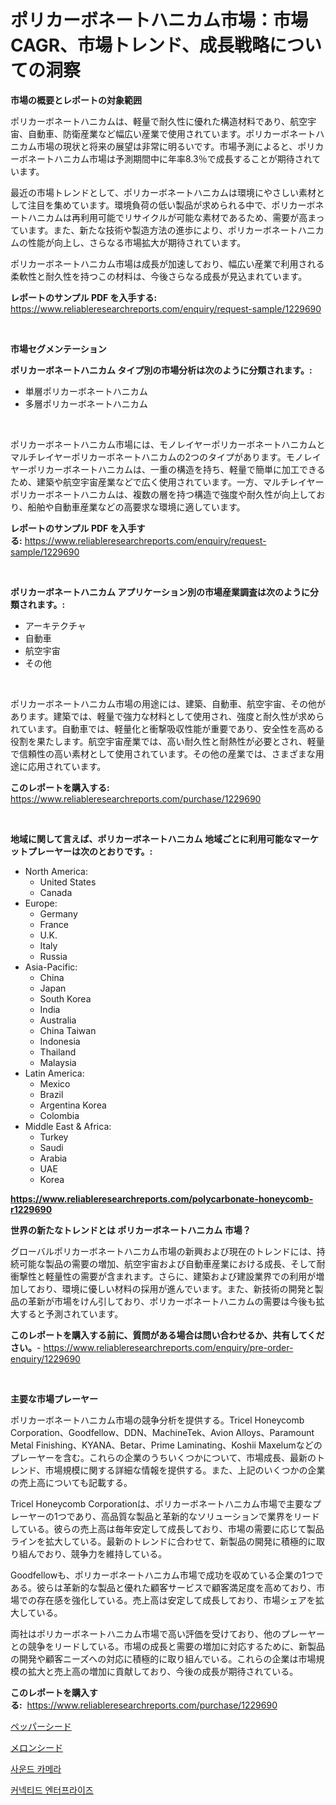 <p><h1>ポリカーボネートハニカム市場：市場CAGR、市場トレンド、成長戦略についての洞察</h1></p><p><strong>市場の概要とレポートの対象範囲</strong></p>
<p><p>ポリカーボネートハニカムは、軽量で耐久性に優れた構造材料であり、航空宇宙、自動車、防衛産業など幅広い産業で使用されています。ポリカーボネートハニカム市場の現状と将来の展望は非常に明るいです。市場予測によると、ポリカーボネートハニカム市場は予測期間中に年率8.3％で成長することが期待されています。</p><p>最近の市場トレンドとして、ポリカーボネートハニカムは環境にやさしい素材として注目を集めています。環境負荷の低い製品が求められる中で、ポリカーボネートハニカムは再利用可能でリサイクルが可能な素材であるため、需要が高まっています。また、新たな技術や製造方法の進歩により、ポリカーボネートハニカムの性能が向上し、さらなる市場拡大が期待されています。</p><p>ポリカーボネートハニカム市場は成長が加速しており、幅広い産業で利用される柔軟性と耐久性を持つこの材料は、今後さらなる成長が見込まれています。</p></p>
<p><strong>レポートのサンプル PDF を入手する:</strong> <a href="https://www.reliableresearchreports.com/enquiry/request-sample/1229690">https://www.reliableresearchreports.com/enquiry/request-sample/1229690</a></p>
<p>&nbsp;</p>
<p><strong>市場セグメンテーション</strong></p>
<p><strong>ポリカーボネートハニカム タイプ別の市場分析は次のように分類されます。:</strong></p>
<p><ul><li>単層ポリカーボネートハニカム</li><li>多層ポリカーボネートハニカム</li></ul></p>
<p>&nbsp;</p>
<p><p>ポリカーボネートハニカム市場には、モノレイヤーポリカーボネートハニカムとマルチレイヤーポリカーボネートハニカムの2つのタイプがあります。モノレイヤーポリカーボネートハニカムは、一重の構造を持ち、軽量で簡単に加工できるため、建築や航空宇宙産業などで広く使用されています。一方、マルチレイヤーポリカーボネートハニカムは、複数の層を持つ構造で強度や耐久性が向上しており、船舶や自動車産業などの高要求な環境に適しています。</p></p>
<p><strong>レポートのサンプル PDF を入手する:</strong>&nbsp;<a href="https://www.reliableresearchreports.com/enquiry/request-sample/1229690">https://www.reliableresearchreports.com/enquiry/request-sample/1229690</a></p>
<p>&nbsp;</p>
<p><strong> ポリカーボネートハニカム アプリケーション別の市場産業調査は次のように分類されます。:</strong></p>
<p><ul><li>アーキテクチャ</li><li>自動車</li><li>航空宇宙</li><li>その他</li></ul></p>
<p>&nbsp;</p>
<p><p>ポリカーボネートハニカム市場の用途には、建築、自動車、航空宇宙、その他があります。建築では、軽量で強力な材料として使用され、強度と耐久性が求められています。自動車では、軽量化と衝撃吸収性能が重要であり、安全性を高める役割を果たします。航空宇宙産業では、高い耐久性と耐熱性が必要とされ、軽量で信頼性の高い素材として使用されています。その他の産業では、さまざまな用途に応用されています。</p></p>
<p><strong>このレポートを購入する:</strong>&nbsp; <a href="https://www.reliableresearchreports.com/purchase/1229690">https://www.reliableresearchreports.com/purchase/1229690</a></p>
<p>&nbsp;</p>
<p><strong>地域に関して言えば、ポリカーボネートハニカム 地域ごとに利用可能なマーケットプレーヤーは次のとおりです。:</strong></p>
<p><ul>
    <li>
        North America:
        <ul>
            <li>United States</li>
            <li>Canada</li>
        </ul>
    </li>
    <li>
        Europe:
        <ul>
            <li>Germany</li>
            <li>France</li>
            <li>U.K.</li>
            <li>Italy</li>
            <li>Russia</li>
        </ul>
    </li>
    <li>
        Asia-Pacific:
        <ul>
            <li>China</li>
            <li>Japan</li>
            <li>South Korea</li>
            <li>India</li>
            <li>Australia</li>
            <li>China Taiwan</li>
            <li>Indonesia</li>
            <li>Thailand</li>
            <li>Malaysia</li>
        </ul>
    </li>
    <li>
        Latin America:
        <ul>
            <li>Mexico</li>
            <li>Brazil</li>
            <li>Argentina Korea</li>
            <li>Colombia</li>
        </ul>
    </li>
    <li>
        Middle East & Africa:
        <ul>
            <li>Turkey</li>
            <li>Saudi</li>
            <li>Arabia</li>
            <li>UAE</li>
            <li>Korea</li>
        </ul>
    </li>
    </ul></p>
<p><strong><a href="https://www.reliableresearchreports.com/polycarbonate-honeycomb-r1229690">https://www.reliableresearchreports.com/polycarbonate-honeycomb-r1229690</a></strong>&nbsp;</p>
<p><strong>世界の新たなトレンドとは ポリカーボネートハニカム 市場？</strong></p>
<p><p>グローバルポリカーボネートハニカム市場の新興および現在のトレンドには、持続可能な製品の需要の増加、航空宇宙および自動車産業における成長、そして耐衝撃性と軽量性の需要が含まれます。さらに、建築および建設業界での利用が増加しており、環境に優しい材料の採用が進んでいます。また、新技術の開発と製品の革新が市場をけん引しており、ポリカーボネートハニカムの需要は今後も拡大すると予測されています。</p></p>
<p><strong>このレポートを購入する前に、質問がある場合は問い合わせるか、共有してください。</strong>- <a href="https://www.reliableresearchreports.com/enquiry/pre-order-enquiry/1229690">https://www.reliableresearchreports.com/enquiry/pre-order-enquiry/1229690</a></p>
<p>&nbsp;</p>
<p><strong>主要な市場プレーヤー</strong></p>
<p><p>ポリカーボネートハニカム市場の競争分析を提供する。Tricel Honeycomb Corporation、Goodfellow、DDN、MachineTek、Avion Alloys、Paramount Metal Finishing、KYANA、Betar、Prime Laminating、Koshii Maxelumなどのプレーヤーを含む。これらの企業のうちいくつかについて、市場成長、最新のトレンド、市場規模に関する詳細な情報を提供する。また、上記のいくつかの企業の売上高についても記載する。</p><p>Tricel Honeycomb Corporationは、ポリカーボネートハニカム市場で主要なプレーヤーの1つであり、高品質な製品と革新的なソリューションで業界をリードしている。彼らの売上高は毎年安定して成長しており、市場の需要に応じて製品ラインを拡大している。最新のトレンドに合わせて、新製品の開発に積極的に取り組んでおり、競争力を維持している。</p><p>Goodfellowも、ポリカーボネートハニカム市場で成功を収めている企業の1つである。彼らは革新的な製品と優れた顧客サービスで顧客満足度を高めており、市場での存在感を強化している。売上高は安定して成長しており、市場シェアを拡大している。</p><p>両社はポリカーボネートハニカム市場で高い評価を受けており、他のプレーヤーとの競争をリードしている。市場の成長と需要の増加に対応するために、新製品の開発や顧客ニーズへの対応に積極的に取り組んでいる。これらの企業は市場規模の拡大と売上高の増加に貢献しており、今後の成長が期待されている。</p></p>
<p><strong>このレポートを購入する:</strong>&nbsp;&nbsp;<a href="https://www.reliableresearchreports.com/purchase/1229690">https://www.reliableresearchreports.com/purchase/1229690</a></p>
<p><p><a href="https://medium.com/@rylanaufman56456/%E8%83%A1%E6%A4%92%E7%A8%AE%E5%AD%90%E5%B8%82%E5%A0%B4-%E5%B8%82%E5%A0%B4cagr-%E5%B8%82%E5%A0%B4%E5%8B%95%E5%90%91-%E6%88%90%E9%95%B7%E6%88%A6%E7%95%A5%E3%81%AB%E9%96%A2%E3%81%99%E3%82%8B%E6%B4%9E%E5%AF%9F-9bddfd4e294d">ペッパーシード</a></p><p><a href="https://medium.com/@rylanaufman56456/%E3%83%A1%E3%83%AD%E3%83%B3%E7%A8%AE%E5%B8%82%E5%A0%B4%E8%AA%BF%E6%9F%BB%E3%83%AC%E3%83%9D%E3%83%BC%E3%83%88-%E3%81%9D%E3%81%AE%E6%AD%B4%E5%8F%B2%E3%81%A8%E4%BA%88%E6%B8%AC-2024%E5%B9%B4%E3%81%8B%E3%82%892031%E5%B9%B4%E3%81%BE%E3%81%A7-46daf89f0eaf">メロンシード</a></p><p><a href="https://medium.com/@rowanmaggio/%EC%86%8C%EB%A6%AC-%EC%B9%B4%EB%A9%94%EB%9D%BC-%EC%8B%9C%EC%9E%A5-%EC%A1%B0%EC%82%AC-%EB%B3%B4%EA%B3%A0%EC%84%9C-%EA%B7%B8-%EC%97%AD%EC%82%AC-%EB%B0%8F-2024%EB%85%84%EB%B6%80%ED%84%B0-2031%EB%85%84%EA%B9%8C%EC%A7%80%EC%9D%98-%EC%98%88%EC%B8%A1-93d38fa301b2">사운드 카메라</a></p><p><a href="https://medium.com/@rowanmaggio/%EC%97%B0%EA%B2%B0%EB%90%9C-%EA%B8%B0%EC%97%85-%EC%8B%9C%EC%9E%A5-%EC%8B%9C%EC%9E%A5-cagr-%EC%8B%9C%EC%9E%A5-%EB%8F%99%ED%96%A5-%EB%B0%8F-%EC%84%B1%EC%9E%A5-%EC%A0%84%EB%9E%B5%EC%97%90-%EB%8C%80%ED%95%9C-%ED%86%B5%EC%B0%B0%EB%A0%A5-f22c3261820e">커넥티드 엔터프라이즈</a></p></p>